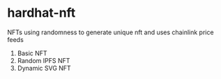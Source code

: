# hardhat-nft
NFTs using randomness to generate unique nft and uses chainlink price feeds


1. Basic NFT
2. Random IPFS NFT
3. Dynamic SVG NFT